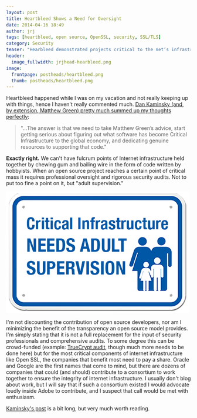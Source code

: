 ```yaml
---
layout: post
title: Heartbleed Shows a Need for Oversight
date: 2014-04-16 18:49
author: jrj
tags: [heartbleed, open source, OpenSSL, security, SSL/TLS]
category: Security
teaser: "Hearbleed demonstrated projects critical to the net’s infrastructure need help…"
header:
  image_fullwidth: jrjhead-hearbleed.png
image:
  frontpage: postheads/heartbleed.png
  thumb: postheads/heartbleed.png
---
```

<!---
![Hearbleed Vulnerability](/assets/postheads/heartbleed.png "Heartbleed OpenSSL Vulnerability")
-->

Heartbleed happened while I was on my vacation and not really keeping up with things, hence I haven't really commented much. [Dan Kaminsky (and, by extension, Matthew Green) pretty much summed up my thoughts perfectly][1]:

> "...The answer is that we need to take Matthew Green’s advice, start getting serious about figuring out what software has become Critical Infrastructure to the global economy, and dedicating genuine resources to supporting that code."

**Exactly right.** We can't have fulcrum points of Internet infrastructure held together by chewing gum and bailing wire in the form of code written by hobbyists. When an open source project reaches a certain point of critical mass it requires professional oversight and rigorous security audits. Not to put too fine a point on it, but "adult supervision."

![Critical Infrastructure Needs Adult Supervision](/images/jrj-adultsupervision.png)

I'm not discounting the contribution of open source developers, nor am I minimizing the benefit of the transparency an open source model provides. I'm simply stating that it is not a full replacement for the input of security professionals and comprehensive audits. To some degree this can be crowd-funded (example: [TrueCrypt audit][2], though much more needs to be done here) but for the most critical components of internet infrastructure like Open SSL, the companies that benefit most need to pay a share. Oracle and Google are the first names that come to mind, but there are dozens of companies that could (and should) contribute to a consortium to work together to ensure the integrity of internet infrastructure. I usually don't blog about work, but I will say that if such a consortium existed I would advocate loudly inside Adobe to contribute, and I suspect that call would be met with enthusiasm. 

[Kaminsky's post][1] is a bit long, but very much worth reading.

[1]: http://dankaminsky.com/2014/04/10/heartbleed/
[2]: http://istruecryptauditedyet.com
